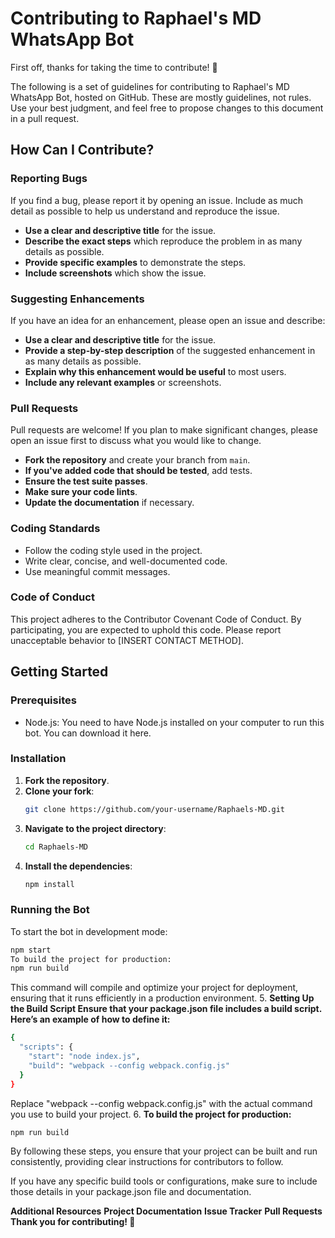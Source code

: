 # Contributing to Raphael's MD WhatsApp Bot

First off, thanks for taking the time to contribute! 🎉

The following is a set of guidelines for contributing to Raphael's MD WhatsApp Bot, hosted on GitHub. These are mostly guidelines, not rules. Use your best judgment, and feel free to propose changes to this document in a pull request.

## How Can I Contribute?

### Reporting Bugs

If you find a bug, please report it by opening an issue. Include as much detail as possible to help us understand and reproduce the issue. 

- **Use a clear and descriptive title** for the issue.
- **Describe the exact steps** which reproduce the problem in as many details as possible.
- **Provide specific examples** to demonstrate the steps.
- **Include screenshots** which show the issue.

### Suggesting Enhancements

If you have an idea for an enhancement, please open an issue and describe:

- **Use a clear and descriptive title** for the issue.
- **Provide a step-by-step description** of the suggested enhancement in as many details as possible.
- **Explain why this enhancement would be useful** to most users.
- **Include any relevant examples** or screenshots.

### Pull Requests

Pull requests are welcome! If you plan to make significant changes, please open an issue first to discuss what you would like to change.

- **Fork the repository** and create your branch from `main`.
- **If you've added code that should be tested**, add tests.
- **Ensure the test suite passes**.
- **Make sure your code lints**.
- **Update the documentation** if necessary.

### Coding Standards

- Follow the coding style used in the project.
- Write clear, concise, and well-documented code.
- Use meaningful commit messages.

### Code of Conduct

This project adheres to the Contributor Covenant Code of Conduct. By participating, you are expected to uphold this code. Please report unacceptable behavior to [INSERT CONTACT METHOD].

## Getting Started

### Prerequisites

- Node.js: You need to have Node.js installed on your computer to run this bot. You can download it here.

### Installation

1. **Fork the repository**.
2. **Clone your fork**:
    ```sh
    git clone https://github.com/your-username/Raphaels-MD.git
    ```
3. **Navigate to the project directory**:
    ```sh
    cd Raphaels-MD
    ```
4. **Install the dependencies**:
    ```sh
    npm install
    ```

### Running the Bot

To start the bot in development mode:
```sh
npm start
To build the project for production:
npm run build
```
This command will compile and optimize your project for deployment, ensuring that it runs efficiently in a production environment.
5. **Setting Up the Build Script
Ensure that your package.json file includes a build script. Here’s an example of how to define it:**
```sh
{
  "scripts": {
    "start": "node index.js",
    "build": "webpack --config webpack.config.js"
  }
}
```
Replace "webpack --config webpack.config.js" with the actual command you use to build your project.
6. **To build the project for production:**
```sh
npm run build
```
By following these steps, you ensure that your project can be built and run consistently, providing clear instructions for contributors to follow.

If you have any specific build tools or configurations, make sure to include those details in your package.json file and documentation.

**Additional Resources**
**Project Documentation**
**Issue Tracker**
**Pull Requests**
**Thank you for contributing! 🙌**

